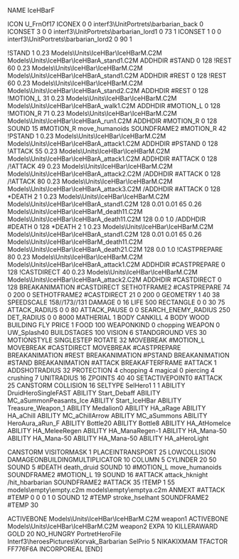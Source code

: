 NAME IceHBarF

ICON U_FrnOf17
ICONEX 0 0 interf3\UnitPortrets\barbarian_back 0
ICONSET 3 0 0 interf3\UnitPortrets\barbarian_lord1 0 73 1
ICONSET 1 0 0 interf3\UnitPortrets\barbarian_lord2 0 90 1

!STAND          1 0.23 Models\Units\IceHBar\IceHBarM.C2M Models\Units\IceHBar\IceHBarA_stand1.C2M
ADDHDIR #STAND 0 128
!REST          60 0.23 Models\Units\IceHBar\IceHBarM.C2M Models\Units\IceHBar\IceHBarA_stand1.C2M
ADDHDIR #REST 0 128
!REST          60 0.23 Models\Units\IceHBar\IceHBarM.C2M Models\Units\IceHBar\IceHBarA_stand2.C2M
ADDHDIR #REST 0 128
!MOTION_L      31 0.23 Models\Units\IceHBar\IceHBarM.C2M Models\Units\IceHBar\IceHBarA_walk1.C2M
ADDHDIR #MOTION_L 0 128
!MOTION_R      71 0.23 Models\Units\IceHBar\IceHBarM.C2M Models\Units\IceHBar\IceHBarA_run1.C2M
ADDHDIR #MOTION_R 0 128
SOUND 15 #MOTION_R move_humanoids
SOUNDFRAME2 #MOTION_R 42
!PSTAND        1  0.23 Models\Units\IceHBar\IceHBarM.C2M Models\Units\IceHBar\IceHBarA_attack1.C2M
ADDHDIR #PSTAND 0 128 
!ATTACK        55 0.23 Models\Units\IceHBar\IceHBarM.C2M Models\Units\IceHBar\IceHBarA_attack1.C2M
ADDHDIR #ATTACK 0 128
/!ATTACK        49 0.23 Models\Units\IceHBar\IceHBarM.C2M Models\Units\IceHBar\IceHBarA_attack2.C2M
/ADDHDIR #ATTACK 0 128
/!ATTACK        80 0.23 Models\Units\IceHBar\IceHBarM.C2M Models\Units\IceHBar\IceHBarA_attack3.C2M
/ADDHDIR #ATTACK 0 128
*DEATH         2 1 0.23 Models\Units\IceHBar\IceHBarM.C2M Models\Units\IceHBar\IceHBarA_stand1.C2M 128 0.01 0.01   65 0.26 Models\Units\IceHBar\IceHBarM_death11.C2M Models\Units\IceHBar\IceHBarA_death11.C2M 128 0.0 1.0 
/ADDHDIR #DEATH 0 128
*DEATH         2 1 0.23 Models\Units\IceHBar\IceHBarM.C2M Models\Units\IceHBar\IceHBarA_stand1.C2M 128 0.01 0.01   65 0.26 Models\Units\IceHBar\IceHBarM_death11.C2M Models\Units\IceHBar\IceHBarA_death21.C2M 128 0.0 1.0 
!CASTPREPARE   80  0.23 Models\Units\IceHBar\IceHBarM.C2M Models\Units\IceHBar\IceHBarA_attack1.C2M
ADDHDIR #CASTPREPARE 0 128
!CASTDIRECT    40  0.23 Models\Units\IceHBar\IceHBarM.C2M Models\Units\IceHBar\IceHBarA_attack2.C2M
ADDHDIR #CASTDIRECT 0 128
BREAKANIMATION #CASTDIRECT
SETHOTFRAME2 #CASTPREPARE 74 0 200 0
SETHOTFRAME2 #CASTDIRECT 21 0 200 0
GEOMETRY 1 40 38
SPEEDSCALE 158//173//131
DAMAGE   0 16
LIFE     500
RECTANGLE 0 0 30 75
ATTACK_RADIUS 0 0 80
ATTACK_PAUSE 0 0
SEARCH_ENEMY_RADIUS 250
DET_RADIUS 0 0 8000
MATHERIAL 1 BODY
CANKILL 4 BODY WOOD BUILDING FLY
PRICE 1 FOOD 100
WEAPONKIND 0 chopping
WEAPON 0 UW_Splash40
BUILDSTAGES 100
VISION 6
STANDGROUND
VES 30
MOTIONSTYLE SINGLESTEP
ROTATE 32
MOVEBREAK #MOTION_L
MOVEBREAK #CASTDIRECT
MOVEBREAK #CASTPREPARE
BREAKANIMATION #REST
BREAKANIMATION #PSTAND
BREAKANIMATION #STAND
BREAKANIMATION #ATTACK
BREAKAFTERFRAME #ATTACK 1
ADDSHOTRADIUS 32
PROTECTION 4 chopping 4 magical 0 piercing 4 crushing 7
UNITRADIUS 16
ZPOINTS 40 40
SETACTIVEPOINT0 #ATTACK 25
CANSTORM
COLLISION 16
SELTYPE SelHero1 1 1
ABILITY DruidHeroSingleFAST
ABILITY Start_Debaff
ABILITY MC_aSummonPeasants_Ice
ABILITY Start_IceHBar
ABILITY Treasure_Weapon_1
ABILITY Medalion0
ABILITY HA_aRage
ABILITY HA_aChill 
ABILITY MC_aChillArrow 
ABILITY MC_aSummons
ABILITY HeroAura_aRun_F
ABILITY Bottle20
ABILITY Bottle8
ABILITY HA_AtHomeIce
ABILITY HA_MeleeRegen
ABILITY HA_ManaRegen-1
ABILITY HA_Mana-50
ABILITY HA_Mana-50
ABILITY HA_Mana-50
ABILITY HA_aHeroLight

CANSTORM
VISITORMASK 1
PLACEINTRANSPORT 25
LOWCOLLISION
DAMAGEONBUILDINGMULTIPLICATOR 10
COLUMN 5
CYLINDER 20 50
SOUND 5 #DEATH death_druid
SOUND 10 #MOTION_L move_humanoids
SOUNDFRAME2 #MOTION_L 19
SOUND 16 #ATTACK attack_hknight
/hit_hbarbarian
SOUNDFRAME2 #ATTACK 35
!TEMP  1 55 models\empty\empty.c2m models\empty\emptya.c2m
ANMEXT #ATTACK #TEMP 0 0 0 1 0
SOUND 12 #TEMP stroke_hselhant
SOUNDFRAME2 #TEMP 30

ACTIVEBONE Models\Units\IceHBar\IceHBarM.C2M weapon1
ACTIVEBONE Models\Units\IceHBar\IceHBarM.C2M weapon2
EXPA 10
KILLERAWARD             GOLD 20
NO_HUNGRY
PortretHeroFile Interf3\heroesPictures\Korvak_Barbarian
SelPrio 5
NIKAKIXMAM
TFACTOR FF776F6A
INCORPOREAL
[END]
